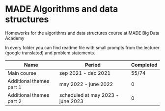 # MADE Algorithms and data structures

Homeworks for the algorithms and data structures course at MADE Big Data Academy

In every folder you can find readme file with small prompts from the lecturer (google translated) and problem statements.


|Name|Period |Completed|
| ------------ | ------------ | ------------ |
|Main course|sep 2021 - dec 2021|55/74|
|Additional themes part 1|may 2022 - june 2022|   0|
|Additional themes part 2|scheduled at may 2023 - june 2023|   0|
